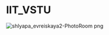 # IIT_VSTU


![shlyapa_evreiskaya2-PhotoRoom png](https://github.com/emptystackvlg/IIT_VSTU/assets/57997351/4a66ef79-967d-4e72-b6e6-be84b3ab35da)
